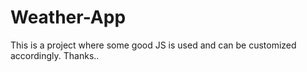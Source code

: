 # Weather-App
This is a project where some good JS is used and can be customized accordingly.
Thanks..
